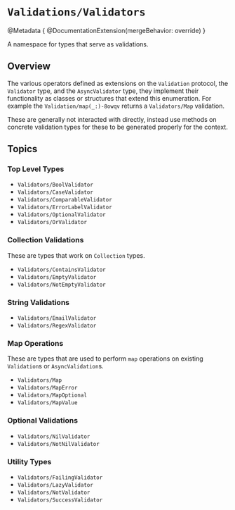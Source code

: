 # ``Validations/Validators``

@Metadata {
  @DocumentationExtension(mergeBehavior: override)
}

 A namespace for types that serve as validations.

## Overview

The various operators defined as extensions on the ``Validation`` protocol, the
``Validator`` type, and the ``AsyncValidator`` type, they implement their functionality as 
classes or structures that extend this enumeration.  For example the ``Validation/map(_:)-8owqv`` 
returns a ``Validators/Map`` validation.

These are generally not interacted with directly, instead use methods on concrete validation types
for these to be generated properly for the context.

## Topics

### Top Level Types

- ``Validators/BoolValidator``
- ``Validators/CaseValidator``
- ``Validators/ComparableValidator``
- ``Validators/ErrorLabelValidator``
- ``Validators/OptionalValidator``
- ``Validators/OrValidator``

### Collection Validations

These are types that work on `Collection` types.

- ``Validators/ContainsValidator``
- ``Validators/EmptyValidator``
- ``Validators/NotEmptyValidator``

### String Validations

- ``Validators/EmailValidator``
- ``Validators/RegexValidator``

### Map Operations

These are types that are used to perform `map` operations on existing ``Validation``s or
``AsyncValidation``s.

- ``Validators/Map``
- ``Validators/MapError``
- ``Validators/MapOptional``
- ``Validators/MapValue``

### Optional Validations

- ``Validators/NilValidator``
- ``Validators/NotNilValidator``

### Utility Types

- ``Validators/FailingValidator``
- ``Validators/LazyValidator``
- ``Validators/NotValidator``
- ``Validators/SuccessValidator``

<!--
## Type Methods

These methods create concrete versions of some of the top level types.  They infer
whether to be synchonous or asynchronous based on the context.

### Accumulating Methods

- ``Validators/accumulating(_:)-5uoar``
- ``Validators/accumulating(_:)-3mf0r``

### Enumeration Case Methods

- ``Validators/case(_:with:file:fileID:line:)-6g15v``
- ``Validators/case(_:with:file:fileID:line:)-kot0``
- ``Validators/case(_:file:fileID:line:validator:)-40vzm``
- ``Validators/case(_:file:fileID:line:validator:)-9svng``

### OneOf Methods

- ``Validators/oneOf(builder:)-6r0e6``
- ``Validators/oneOf(builder:)-7mxbq``

### Validate Methods

- ``Validators/validate(_:)-70j1m``
- ``Validators/validate(_:)-364v5``
- ``Validators/validate(_:with:)-487rc``
- ``Validators/validate(_:with:)-65q79``
- ``Validators/validate(_:with:)-8xxlw``
- ``Validators/validate(_:with:)-7bb70``
- ``Validators/validate(_:build:)-96v5q``
- ``Validators/validate(_:build:)-5pnod``

-->
